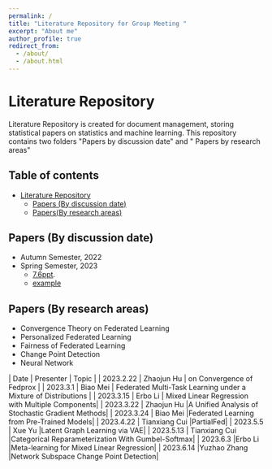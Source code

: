 ```yaml
---
permalink: /
title: "Literature Repository for Group Meeting "
excerpt: "About me"
author_profile: true
redirect_from: 
  - /about/
  - /about.html
---
```


# Literature Repository

Literature Repository is created for document management, storing statistical papers on statistics and machine learning. This repository contains two folders  "Papers by discussion date" and  " Papers by research areas"  

## Table of contents

- [Literature Repository](#literature-repository)
  - [Papers (By discussion date)](#papers-by-discussion-date)
  - [Papers(By research areas)](#papers-by-research-areas)

## Papers (By discussion date)

- Autumn Semester, 2022
- Spring Semester, 2023
  + [7.6ppt]({{site.url}}/literature/7.6ppt.pdf).
  + [example]({{site.url}}/date/Autumn2023.md)

## Papers (By research areas)

- Convergence Theory on Federated Learning
- Personalized Federated Learning
- Fairness of Federated Learning
- Change Point Detection
- Neural Network

| Date | Presenter | Topic | 
| 2023.2.22   | Zhaojun Hu     | on Convergence of Fedprox  |
| 2023.3.1   | Biao Mei     | Federated Multi-Task Learning under a Mixture of Distributions  | 
| 2023.3.15     | Erbo Li       | Mixed Linear Regression with Multiple Components|
| 2023.3.22     | Zhaojun Hu       |A Unified Analysis of Stochastic Gradient Methods|
| 2023.3.24     | Biao Mei      |Federated Learning from Pre-Trained Models|
| 2023.4.22     | Tianxiang Cui      |PartialFed|
| 2023.5.5     | Xue Yu     |Latent Graph Learning via VAE|
| 2023.5.13     | Tianxiang Cui    |Categorical Reparameterization With Gumbel-Softmax|
| 2023.6.3     |Erbo Li    |Meta-learning for Mixed Linear Regression|
| 2023.6.14     |Yuzhao Zhang   |Network Subspace Change Point Detection|



